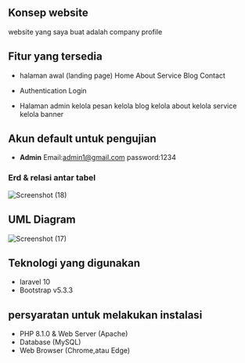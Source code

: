 ## Konsep website
website yang saya buat adalah company profile 

## Fitur yang tersedia
- halaman awal (landing page)
  Home
  About
  Service
  Blog
  Contact
   
  
- Authentication
    Login
- Halaman admin
    kelola pesan
    kelola blog
    kelola about
    kelola service
    kelola banner
    

## Akun default untuk pengujian
- **Admin**
    Email:admin1@gmail.com
    password:1234
    
### Erd & relasi antar tabel
![Screenshot (18)](https://github.com/user-attachments/assets/dfa1e238-b2f7-4802-b220-b860dc5b90ea)


## UML Diagram
![Screenshot (17)](https://github.com/user-attachments/assets/6fd2af3b-2128-4479-9427-481e6a914cf2)

## Teknologi yang digunakan
- laravel 10
- Bootstrap v5.3.3

## persyaratan untuk melakukan instalasi
- PHP 8.1.0 & Web Server (Apache)
- Database (MySQL)
- Web Browser (Chrome,atau Edge)
